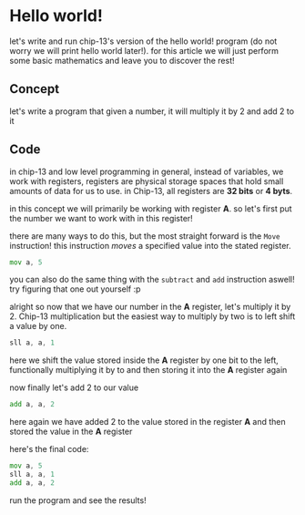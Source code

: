 ﻿# Hello world!
let's write and run chip-13's version of the hello world! program (do not worry
we will print hello world later!).
for this article we will just perform some basic mathematics and leave you to discover
the rest!

## Concept
let's write a program that given a number, it will multiply it by 2 and add 2 to it

## Code
in chip-13 and low level programming in general, instead of variables, we work with
registers, registers are physical storage spaces that hold small amounts of data
for us to use. in Chip-13, all registers are **32 bits** or **4 byts**.

in this concept we will primarily be working with register **A**. so let's first 
put the number we want to work with in this register!

there are many ways to do this, but the most straight forward is the `Move` instruction!
this instruction _moves_ a specified value into the stated register.

```asm
mov a, 5
```

you can also do the same thing with the `subtract` and `add` instruction aswell!
try figuring that one out yourself :p

alright so now that we have our number in the **A** register, let's multiply it by 2.
Chip-13 multiplication but the easiest way to multiply by two is to left shift 
a value by one.

```asm
sll a, a, 1
```

here we shift the value stored inside the **A** register by one bit to the left,
functionally multiplying it by to and then storing it into the **A** register again

now finally let's add 2 to our value

``` asm
add a, a, 2
```

here again we have added 2 to the value stored in the register **A** and then
stored the value in the **A** register

here's the final code:

``` asm
mov a, 5
sll a, a, 1
add a, a, 2
```

run the program and see the results!